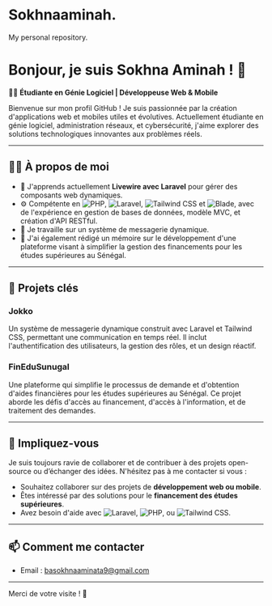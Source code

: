  # Sokhnaaminah.
My personal repository.

# Bonjour, je suis Sokhna Aminah ! 👋

👩‍💻 **Étudiante en Génie Logiciel | Développeuse Web & Mobile**

Bienvenue sur mon profil GitHub ! Je suis passionnée par la création d'applications web et mobiles utiles et évolutives. Actuellement étudiante en génie logiciel, administration réseaux, et cybersécurité, j'aime explorer des solutions technologiques innovantes aux problèmes réels.

---

## 👩‍💼 À propos de moi

- 🌱 J'apprends actuellement **Livewire avec Laravel** pour gérer des composants web dynamiques.
- ⚙️ Compétente en ![PHP](https://img.shields.io/badge/PHP-777BB4?style=flat&logo=php&logoColor=white), ![Laravel](https://img.shields.io/badge/Laravel-FF2D20?style=flat&logo=laravel&logoColor=white), ![Tailwind CSS](https://img.shields.io/badge/Tailwind%20CSS-38B2AC?style=flat&logo=tailwind-css&logoColor=white) et ![Blade](https://img.shields.io/badge/Blade%20Templates-Fa7343?style=flat&logo=laravel&logoColor=white), avec de l'expérience en gestion de bases de données, modèle MVC, et création d'API RESTful.
- 📱 Je travaille sur un système de messagerie dynamique.
- 📝 J'ai également rédigé un mémoire sur le développement d'une plateforme visant à simplifier la gestion des financements pour les études supérieures au Sénégal.

---

## 🌟 Projets clés

### Jokko
Un système de messagerie dynamique construit avec Laravel et Tailwind CSS, permettant une communication en temps réel. Il inclut l'authentification des utilisateurs, la gestion des rôles, et un design réactif.

### FinEduSunugal
Une plateforme qui simplifie le processus de demande et d'obtention d'aides financières pour les études supérieures au Sénégal. Ce projet aborde les défis d'accès au financement, d'accès à l'information, et de traitement des demandes.

---

## 💬 Impliquez-vous

Je suis toujours ravie de collaborer et de contribuer à des projets open-source ou d’échanger des idées. N'hésitez pas à me contacter si vous :

- Souhaitez collaborer sur des projets de **développement web ou mobile**.
- Êtes intéressé par des solutions pour le **financement des études supérieures**.
- Avez besoin d'aide avec ![Laravel](https://img.shields.io/badge/Laravel-FF2D20?style=flat&logo=laravel&logoColor=white), ![PHP](https://img.shields.io/badge/PHP-777BB4?style=flat&logo=php&logoColor=white), ou ![Tailwind CSS](https://img.shields.io/badge/Tailwind%20CSS-38B2AC?style=flat&logo=tailwind-css&logoColor=white).

---

## 📫 Comment me contacter

- Email : basokhnaaminata9@gmail.com
 
---

Merci de votre visite ! 🌟
